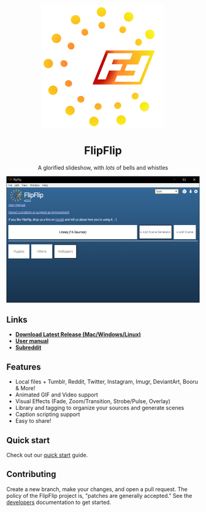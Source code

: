<p align="center">
  <a href="https://ififfy.github.io/flipflip/">
    <img alt="flipflip" src="./docs/doc_images/flipflip_logo.png" height=320>
  </a>
</p>

<h1 align="center">FlipFlip</h1>
<p align="center">
  A glorified slideshow, with <i>lots</i> of bells and whistles
</p>

![Screenshot](./docs/doc_images/flipflip_home.png)

## Links

* **[Download Latest Release (Mac/Windows/Linux)](https://github.com/ififfy/flipflip/releases/latest)**
* **[User manual](https://ififfy.github.io/flipflip/)**
* **[Subreddit](https://www.reddit.com/r/flipflip/)**

## Features
- Local files + Tumblr, Reddit, Twitter, Instagram, Imugr, DeviantArt, Booru & More!
- Animated GIF and Video support
- Visual Effects (Fade, Zoom/Transition, Strobe/Pulse, Overlay)
- Library and tagging to organize your sources and generate scenes
- Caption scripting support
- Easy to share!

## Quick start

Check out our [quick start](https://ififfy.github.io/flipflip/#/quickstart) guide.

## Contributing

Create a new branch, make your changes, and open a pull request. The policy of the FlipFlip project is, 
"patches are generally accepted." See the [developers](https://ififfy.github.io/flipflip/#/developers) 
documentation to get started.